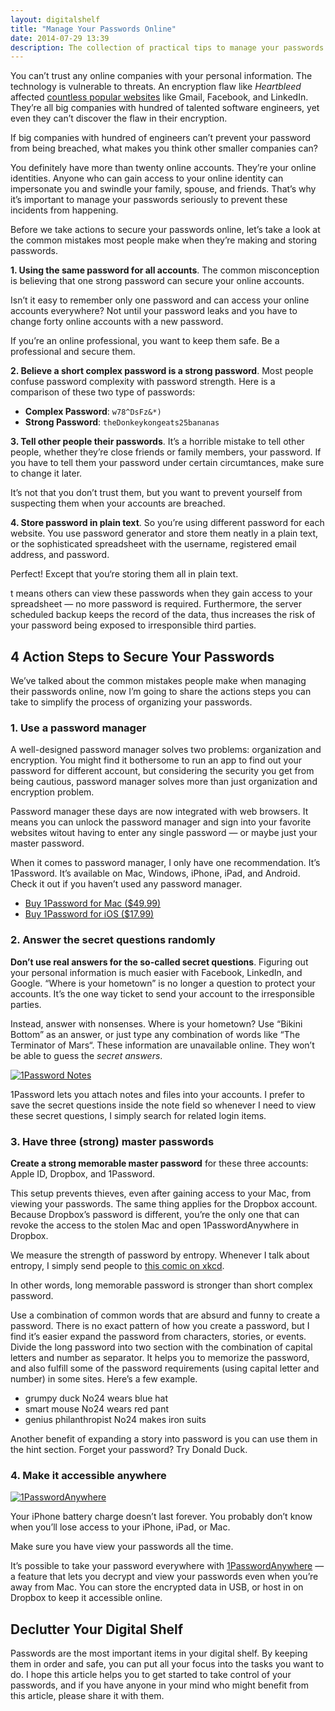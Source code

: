 ```yaml
---
layout: digitalshelf
title: "Manage Your Passwords Online"
date: 2014-07-29 13:39
description: The collection of practical tips to manage your passwords so you can focus less in “remembering” password, but more into doing your works.
---
```


You can’t trust any online companies with your personal information. The technology is vulnerable to threats. An encryption flaw like *Heartbleed* affected [countless popular websites](http://mashable.com/2014/04/09/heartbleed-bug-websites-affected/ "The Heartbleed Hit List: The Passwords You Need to ... - Mashable") like Gmail, Facebook, and LinkedIn. They’re all big companies with hundred of talented software engineers, yet even they can’t discover the flaw in their encryption.

If big companies with hundred of engineers can’t prevent your password from being breached, what makes you think other smaller companies can?

You definitely have more than twenty online accounts. They’re your online identities. Anyone who can gain access to your online identity can impersonate you and swindle your family, spouse, and friends. That’s why it’s important to manage your passwords seriously to prevent these incidents from happening.

Before we take actions to secure your passwords online, let’s take a look at the common mistakes most people make when they’re making and storing passwords.

**1. Using the same password for all accounts**. The common misconception is believing that one strong password can secure your online accounts.

Isn’t it easy to remember only one password and can access your online accounts everywhere? Not until your password leaks and you have to change forty online accounts with a new password.

If you’re an online professional, you want to keep them safe. Be a professional and secure them.

**2. Believe a short complex password is a strong password**. Most people confuse password complexity with password strength. Here is a comparison of these two type of passwords:

- **Complex Password**: `w78^DsFz&*)`
- **Strong Password**: `theDonkeykongeats25bananas`

**3. Tell other people their passwords**. It’s a horrible mistake to tell other people, whether they’re close friends or family members, your password. If you have to tell them your password under certain circumtances, make sure to change it later.

It’s not that you don’t trust them, but you want to prevent yourself from suspecting them when your accounts are breached.

**4. Store password in plain text**. So you’re using different password for each website. You use password generator and store them neatly in a plain text, or the sophisticated spreadsheet with the username, registered email address, and password.

Perfect! Except that you‘re storing them all in plain text.

t means others can view these passwords when they gain access to your spreadsheet — no more password is required.  Furthermore, the server scheduled backup keeps the record of the data, thus increases the risk of your password being exposed to irresponsible third parties.

## 4 Action Steps to Secure Your Passwords

We’ve talked about the common mistakes people make when managing their passwords online, now I’m going to share the actions steps you can take to simplify the process of organizing your passwords.

### 1. Use a password manager

A well-designed password manager solves two problems: organization and encryption. You might find it bothersome to run an app to find out your password for different account, but considering the security you get from being cautious, password manager solves more than just organization and encryption problem.

Password manager these days are now integrated with web browsers. It means you can unlock the password manager and sign into your favorite websites witout having to enter any single password — or maybe just your master password.

When it comes to password manager, I only have one recommendation. It’s 1Password. It’s available on Mac, Windows, iPhone, iPad, and Android. Check it out if you haven’t used any password manager.

- [Buy 1Password for Mac ($49.99)](https://itunes.apple.com/us/app/1password-password-manager/id443987910?mt=12&at=11ld6n&ct=1password+for+mac "Mac App Store - 1Password - Password Manager and Secure Wallet")
- [Buy 1Password for iOS ($17.99)](https://itunes.apple.com/us/app/1password-password-manager/id568903335?mt=8&at=11ld6n&ct=1password+for+ios "1Password - Password Manager and Secure Wallet")

### 2. Answer the secret questions randomly

**Don’t use real answers for the so-called  secret questions**.  Figuring out your personal information is much easier with Facebook, LinkedIn, and Google. “Where is your hometown” is no longer a question to protect your accounts. It’s the one way ticket to send your account to the irresponsible parties.

Instead, answer with nonsenses. Where is your hometown? Use “Bikini Bottom” as an answer, or just type any combination of words like “The Terminator of Mars“. These information are unavailable online. They won’t be able to guess the *secret answers*.

[ ![1Password Notes][222542] ](http://images.sayzlim.net/digitalshelf/password_1password_note.jpg "1Password Notes")

[222542]: http://images.sayzlim.net/digitalshelf/password_1password_note.jpg "1Password Notes"

1Password lets you attach notes and files into your accounts. I prefer to save the secret questions inside the note field so whenever I need to view these secret questions, I simply search for related login items.

### 3. Have three (strong) master passwords

**Create a strong memorable master password** for these three accounts: Apple ID, Dropbox, and 1Password.

This setup prevents thieves, even after gaining access to your Mac, from viewing your passwords. The same thing applies for the Dropbox account. Because Dropbox’s password is different, you’re the only one that can revoke the access to the stolen Mac and open 1PasswordAnywhere in Dropbox.

We measure the strength of password by entropy.  Whenever I talk about entropy, I simply send people to [this comic on xkcd](http://xkcd.com/936/ "xkcd: Password Strength").

In other words, long memorable password is stronger than short complex password.

Use a combination of common words that are absurd and funny to create a password. There is no exact pattern of how you create a password, but I find it’s easier expand the password from characters, stories, or events.  Divide the long password into two section with the combination of capital letters and number as separator. It helps you to memorize the password, and also fulfill some of the password requirements (using capital letter and number) in some sites. Here’s a few example.

- grumpy duck No24 wears blue hat
- smart mouse No24 wears red pant
- genius philanthropist No24 makes iron suits

Another benefit of expanding a story into password is you can use them in the hint section. Forget your password? Try Donald Duck.

### 4. Make it accessible anywhere

[ ![1PasswordAnywhere][222558] ](http://images.sayzlim.net/digitalshelf/password_1passwordanywhere.jpg "1PasswordAnywhere")

[222558]: http://images.sayzlim.net/digitalshelf/password_1passwordanywhere.jpg "1PasswordAnywhere"

Your iPhone battery charge doesn’t last forever. You probably don’t know when you’ll lose access to your iPhone, iPad, or Mac.

Make sure you have view your passwords all the time.

It’s possible to take your password everywhere with [1PasswordAnywhere](http://help.agilebits.com/1Password3/1passwordanywhere.html "1PasswordAnywhere - 1Password 3 User Guide") — a feature that lets you decrypt and view your passwords even when you’re away from Mac. You can store the encrypted data in USB, or host in on Dropbox to keep it accessible online.

## Declutter Your Digital Shelf

Passwords are the most important items in your digital shelf. By keeping them in order and safe, you can put all your focus into the tasks you want to do. I hope this article helps you to get started to take control of your passwords, and if you have anyone in your mind who might benefit from this article, please share it with them.